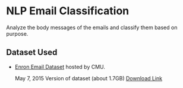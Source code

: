 # NLP Email Classification

Analyze the body messages of the emails and classify them based on purpose.


## Dataset Used

* [Enron Email Dataset](http://www.cs.cmu.edu/~enron/) hosted by CMU.

    May 7, 2015 Version of dataset (about 1.7GB) [Download Link](http://www.cs.cmu.edu/~enron/enron_mail_20150507.tar.gz)
